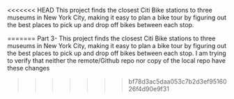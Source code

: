 <<<<<<< HEAD
This project finds the closest Citi Bike stations to three museums in New York City, making it easy to plan a bike tour by figuring out the best places to pick up and drop off bikes between each stop.

=======
Part 3- This project finds the closest Citi Bike stations to three museums in New York City, making it easy to plan a bike tour by figuring out the best places to pick up and drop off bikes between each stop.
I am trying to verify that neither the remote/Github repo nor copy of the local repo have these changes
>>>>>>> bf78d3ac5daa053c7b2d3ef9516026f4d90e9f31
